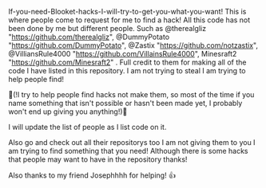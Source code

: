 If-you-need-Blooket-hacks-I-will-try-to-get-you-what-you-want! This is where people come to request for me to find a hack!
All this code has not been done by me but different people. Such as @therealgliz "https://github.com/therealgliz", @DummyPotato "https://github.com/DummyPotato", @Zastix "https://github.com/notzastix", @VilliansRule4000 "https://github.com/VillainsRule4000", Minesraft2 "https://github.com/Minesraft2" . Full credit to them for making all of the code I have listed in this repository. I am not trying to steal I am trying to help people find!

🚨(!I try to help people find hacks not make them, so most of the time if you name something that isn't possible or hasn't been made yet, I probably won't end up giving you anything!)🚨

I will update the list of people as I list code on it.

Also go and check out all their repositorys too I am not giving them to you I am trying to find something that you need! Although there is some hacks that people may want to have in the repository thanks!

Also thanks to my friend Josephhhh for helping! 👍
